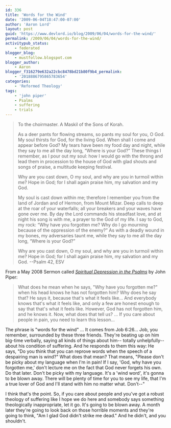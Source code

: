```yaml
---
id: 336
title: 'Words for the Wind'
date: '2009-06-04T18:47:00-07:00'
author: 'Aaron Lord'
layout: post
guid: 'https://www.devlord.io/blog/2009/06/04/words-for-the-wind/'
permalink: /2009/06/04/words-for-the-wind/
activitypub_status:
    - federated
blogger_blog:
    - mustfollow.blogspot.com
blogger_author:
    - Aaron
blogger_f316279e632a22cbc8478bd21b80f9b4_permalink:
    - '2018886795865783654'
categories:
    - 'Reformed Theology'
tags:
    - 'john piper'
    - Psalms
    - suffering
    - trials
---
```


<blockquote>To the choirmaster. A Maskil of the Sons of Korah.

As a deer pants for flowing streams,
so pants my soul for you, O God.
My soul thirsts for God,
for the living God.
When shall I come and appear before God?
My tears have been my food
day and night,
while they say to me all the day long,
“Where is your God?”
These things I remember,
as I pour out my soul:
how I would go with the throng
and lead them in procession to the house of God
with glad shouts and songs of praise,
a multitude keeping festival.

Why are you cast down, O my soul,
and why are you in turmoil within me?
Hope in God; for I shall again praise him,
my salvation and my God.

My soul is cast down within me;
therefore I remember you
from the land of Jordan and of Hermon,
from Mount Mizar.
Deep calls to deep
at the roar of your waterfalls;
all your breakers and your waves
have gone over me.
By day the Lord commands his steadfast love,
and at night his song is with me,
a prayer to the God of my life.
I say to God, my rock:
“Why have you forgotten me?
Why do I go mourning
because of the oppression of the enemy?”
As with a deadly wound in my bones,
my adversaries taunt me,
while they say to me all the day long,
“Where is your God?”

Why are you cast down, O my soul,
and why are you in turmoil within me?
Hope in God; for I shall again praise him,
my salvation and my God.
--Psalm 42, ESV</blockquote>
From a May 2008 Sermon called <a style="font-style:italic;" href="http://www.desiringgod.org/ResourceLibrary/Sermons/ByDate/2008/2806/">Spiritual Depression in the Psalms</a> by John Piper:
<blockquote>What does he mean when he says, "Why have you forgotten me?" when his head knows he has not forgotten him? Why does he say that? He says it, because that's what it feels like... And everybody knows that's what it feels like, and only a few are honest enough to say that that's what it feels like. However, God has not forgotten him, and he knows it. Now, what does that tell us? ... If you care about people in pain, you need to learn this lesson...</blockquote>
The phrase is "words for the wind" ... It comes from Job 6:26... Job, you remember, surrounded by these three friends. They're beating up on him big-time verbally, saying all kinds of things about him-- totally unhelpfully--about his condition of suffering. And he responds to them this way: He says, "Do you think that you can reprove words when the speech of a despairing man is wind?" What does that mean? That means, "Please don't be picky about my language when I'm in pain! If I say, 'God, why have you forgotten me,' don't lecture me on the fact that God never forgets his own. Do that later. Don't be picky with my language. It's a 'wind word', it's gonna to be blown away. There will be plenty of time for you to see my life, that I'm a true lover of God and I'll stand with him no matter what. Don't--"

I think that's the point. So, if you care about people and you've got a robust theology of suffering like I hope we do here and somebody says something theologically inappropriate, let it go. It's going to be blown away. A month later they're going to look back on those horrible moments and they're going to think, "Am I glad God didn't strike me dead." And he didn't, and you shouldn't.
<div class="blogger-post-footer"><img alt="" width="1" height="1" /></div>